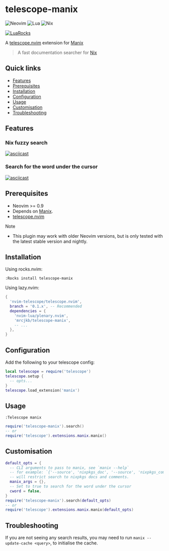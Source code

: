 # telescope-manix

![Neovim](https://img.shields.io/badge/NeoVim-%2357A143.svg?&style=for-the-badge&logo=neovim&logoColor=white)
![Lua](https://img.shields.io/badge/lua-%232C2D72.svg?style=for-the-badge&logo=lua&logoColor=white)
![Nix](https://img.shields.io/badge/nix-0175C2?style=for-the-badge&logo=NixOS&logoColor=white)

[![LuaRocks](https://img.shields.io/luarocks/v/MrcJkb/telescope-manix?style=for-the-badge&logo=lua&color=purple)](https://luarocks.org/modules/MrcJkb/telescope-manix)

A [telescope.nvim](https://github.com/nvim-telescope/telescope.nvim)
extension for [Manix](https://github.com/nix-community/manix)

> A fast documentation searcher for [Nix](https://nixos.wiki/wiki/Overview_of_the_Nix_Language)

## Quick links

- [Features](#features)
- [Prerequisites](#prerequisites)
- [Installation](#installation)
- [Configuration](#configuration)
- [Usage](#usage)
- [Customisation](#customisation)
- [Troubleshooting](#troubleshooting)

## Features

### Nix fuzzy search

[![asciicast](https://asciinema.org/a/t1rHXoElZtqW9lIhOamNG2xgu.svg)](https://asciinema.org/a/t1rHXoElZtqW9lIhOamNG2xgu)

### Search for the word under the cursor

[![asciicast](https://asciinema.org/a/6FyS0Bkp7bqSYLvY4OwvxzOF7.svg)](https://asciinema.org/a/6FyS0Bkp7bqSYLvY4OwvxzOF7)

## Prerequisites

- Neovim >= 0.9
- Depends on [Manix](https://github.com/nix-community/manix).
- [telescope.nvim](https://github.com/nvim-telescope/telescope.nvim)

> [!NOTE]
>
> - This plugin may work with older Neovim versions,
>   but is only tested with the latest stable version and nightly.

## Installation

Using rocks.nvim:

```vim
:Rocks install telescope-manix
```

Using lazy.nvim:

```lua
{
  'nvim-telescope/telescope.nvim',
  branch = '0.1.x', -- Recommended
  dependencies = {
    'nvim-lua/plenary.nvim',
    'mrcjkb/telescope-manix',
    -- ...
  },
}

```

## Configuration

Add the following to your telescope config:

```lua
local telescope = require('telescope')
telescope.setup {
  -- opts...
}
telescope.load_extension('manix')
```

## Usage

```vim
:Telescope manix
```

```lua
require('telescope-manix').search()
-- or
require('telescope').extensions.manix.manix()
```

## Customisation

```lua
default_opts = {
  -- CLI arguments to pass to manix, see `manix --help`
  -- for example: `{'--source', 'nixpkgs_doc', '--source', 'nixpkgs_comments'}`
  -- will restrict search to nixpkgs docs and comments.
  manix_args = {},
  -- Set to true to search for the word under the cursor
  cword = false,
}
require('telescope-manix').search(default_opts)
-- or
require('telescope').extensions.manix.manix(default_opts)
```

## Troubleshooting

If you are not seeing any search results,
you may need to run `manix --update-cache <query>`, to initialise the cache.
